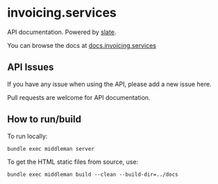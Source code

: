 # invoicing.services

API documentation. Powered by [slate](https://github.com/lord/slate).

You can browse the docs at [docs.invoicing.services](http://docs.invoicing.services)

## API Issues

If you have any issue when using the API, please add a new issue here.

Pull requests are welcome for API documentation.


## How to run/build 

To run locally:

`bundle exec middleman server`

To get the HTML static files from source, use:

`bundle exec middleman build --clean --build-dir=../docs`